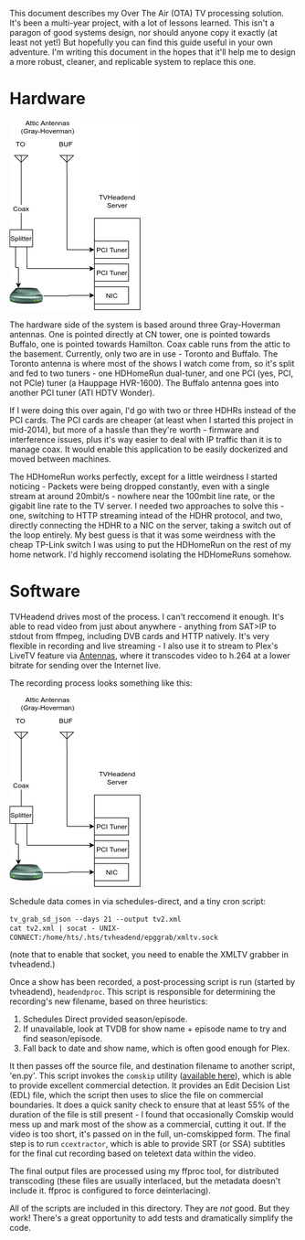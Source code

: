 This document describes my Over The Air (OTA) TV processing solution. It's been a multi-year project, with a lot of lessons learned. This isn't a paragon of good systems design, nor should anyone copy it exactly (at least not yet!) But hopefully you can find this guide useful in your own adventure. I'm writing this document in the hopes that it'll help me to design a more robust, cleaner, and replicable system to replace this one. 

Hardware
===

![Hardware Overview](./OTA_TV_HW_Arch.png)

The hardware side of the system is based around three Gray-Hoverman antennas. One is pointed directly at CN tower, one is pointed towards Buffalo, one is pointed towards Hamilton. Coax cable runs from the attic to the basement. Currently, only two are in use - Toronto and Buffalo. The Toronto antenna is where most of the shows I watch come from, so it's split and fed to two tuners - one HDHomeRun dual-tuner, and one PCI (yes, PCI, not PCIe) tuner (a Hauppage HVR-1600). The Buffalo antenna goes into another PCI tuner (ATI HDTV Wonder).

If I were doing this over again, I'd go with two or three HDHRs instead of the PCI cards. The PCI cards are cheaper (at least when I started this project in mid-2014), but more of a hassle than they're worth - firmware and interference issues, plus it's way easier to deal with IP traffic than it is to manage coax. It would enable this application to be easily dockerized and moved between machines.

The HDHomeRun works perfectly, except for a little weirdness I started noticing - Packets were being dropped constantly, even with a single stream at around 20mbit/s - nowhere near the 100mbit line rate, or the gigabit line rate to the TV server. I needed two approaches to solve this - one, switching to HTTP streaming intead of the HDHR protocol, and two, directly connecting the HDHR to a NIC on the server, taking a switch out of the loop entirely. My best guess is that it was some weirdness with the cheap TP-Link switch I was using to put the HDHomeRun on the rest of my home network. I'd highly reccomend isolating the HDHomeRuns somehow.


Software
===

TVHeadend drives most of the process. I can't reccomend it enough. It's able to read video from just about anywhere - anything from SAT>IP to stdout from ffmpeg, including DVB cards and HTTP natively. It's very flexible in recording and live streaming - I also use it to stream to Plex's LiveTV feature via [Antennas](https://github.com/TheJF/antennas), where it transcodes video to h.264 at a lower bitrate for sending over the Internet live.

The recording process looks something like this:

![Software Process Overview](./OTA_TV_HW_Arch.png)

Schedule data comes in via schedules-direct, and a tiny cron script:

```
tv_grab_sd_json --days 21 --output tv2.xml
cat tv2.xml | socat - UNIX-CONNECT:/home/hts/.hts/tvheadend/epggrab/xmltv.sock
```

(note that to enable that socket, you need to enable the XMLTV grabber in tvheadend.)

Once a show has been recorded, a post-processing script is run (started by tvheadend), `headendproc`. This script is responsible for determining the recording's new filename, based on three heuristics:

 1) Schedules Direct provided season/episode.
 2) If unavailable, look at TVDB for show name + episode name to try and find season/episode.
 3) Fall back to date and show name, which is often good enough for Plex.

It then passes off the source file, and destination filename to another script, 'en.py'. This script invokes the `comskip` utility ([available here](https://www.comskip.org/)), which is able to provide excellent commercial detection. It provides an Edit Decision List (EDL) file, which the script then uses to slice the file on commercial boundaries. It does a quick sanity check to ensure that at least 55% of the duration of the file is still present - I found that occasionally Comskip would mess up and mark most of the show as a commercial, cutting it out. If the video is too short, it's passed on in the full, un-comskipped form.
The final step is to run `ccextractor`, which is able to provide SRT (or SSA) subtitles for the final cut recording based on teletext data within the video.

The final output files are processed using my ffproc tool, for distributed transcoding (these files are usually interlaced, but the metadata doesn't include it. ffproc is configured to force deinterlacing).

All of the scripts are included in this directory. They are _not_ good. But they work! There's a great opportunity to add tests and dramatically simplify the code. 
